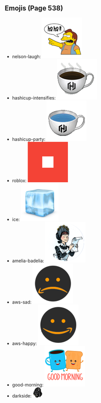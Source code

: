 
## Emojis (Page 538)

* nelson-laugh: ![nelson-laugh](output/nelson-laugh.png)
* hashicup-intensifies: ![hashicup-intensifies](output/hashicup-intensifies.gif)
* hashicup-party: ![hashicup-party](output/hashicup-party.gif)
* roblox: ![roblox](output/roblox.png)
* ice: ![ice](output/ice.png)
* amelia-badelia: ![amelia-badelia](output/amelia-badelia.png)
* aws-sad: ![aws-sad](output/aws-sad.png)
* aws-happy: ![aws-happy](output/aws-happy.png)
* good-morning: ![good-morning](output/good-morning.png)
* darkside: ![darkside](output/darkside.png)
